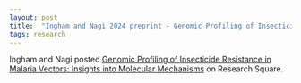 ```yaml
---
layout: post
title:  "Ingham and Nagi 2024 preprint - Genomic Profiling of Insecticide Resistance in Malaria Vectors: Insights into Molecular Mechanisms"
tags: research
---
```


Ingham and Nagi posted [Genomic Profiling of Insecticide Resistance in Malaria Vectors: Insights into Molecular Mechanisms](https://doi.org/10.21203/rs.3.rs-3910702/v1) on Research Square.
